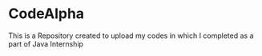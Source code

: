 # CodeAlpha
This is a Repository created to upload my codes in which I completed as a part of Java Internship
